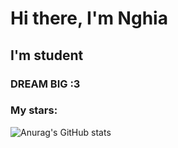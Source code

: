 # Hi there, I'm Nghia

## I'm student

### DREAM BIG :3

<!--  -->
### My stars:
![Anurag's GitHub stats](https://github-readme-stats.vercel.app/api?username=nguyenhieunghia2001&show_icons=true&theme=radical)


